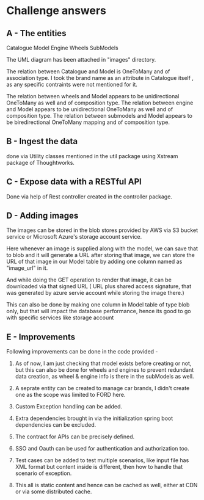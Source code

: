 # Challenge answers

## A - The entities

Catalogue 
Model
Engine
Wheels
SubModels

The UML diagram has been attached in "images" directory.

The relation between Catalogue and Model is OneToMany and of association type. I took the brand name as an attribute in Catalogue itself , as any specific contraints were not mentioned for it.

The relation between wheels and Model appears to be unidirectional OneToMany as well and of composition type.
The relation between engine and Model appears to be unidirectional OneToMany as well and of composition type.
The relation between submodels and Model appears to be biredirectional OneToMany mapping and of composition type.

## B - Ingest the data

done via Utility classes mentioned in the util package using Xstream package of Thoughtworks.

## C - Expose data with a RESTful API

Done via help of Rest controller created in the controller package.

## D - Adding images

The images can be stored in the blob stores provided by AWS via S3 bucket service or Microsoft Azure's storage account service.

Here whenever an image is supplied along with the model, we can save that to blob and it will generate a URL after storing that image, we can store the URL of that image in our Model table by adding one column named as "image_url" in it. 

And while doing the GET operation to render that image, it can be downloaded via that signed URL ( URL plus shared access signature, that was generated by azure servie account while storing the image there.) 

This can also be done by making one column in Model table of type blob only, but that will impact the database performance, hence its good to go with specific services like storage account

## E - Improvements

Following improvements can be done in the code provided -

1. As of now, I am just checking that model exists before creating or not, but this can also be done for wheels and engines to prevent redundant data creation, as wheel & engine info is there in the subModels as well.

2. A seprate entity can be created to manage car brands, I didn't create one as the scope was limited to FORD here.

3. Custom Exception handling can be added. 

4. Extra dependencies brought in via the initialization spring boot dependencies can be excluded.

5. The contract for APIs can be precisely defined.

6. SSO and Oauth can be used for authentication and authorization too.

7. Test cases can be added to test multiple scenarios, like input file has XML format but content inside is different, then how to handle that scenario of exception.

8. This all is static content and hence can be cached as well, either at CDN or via some distributed cache.